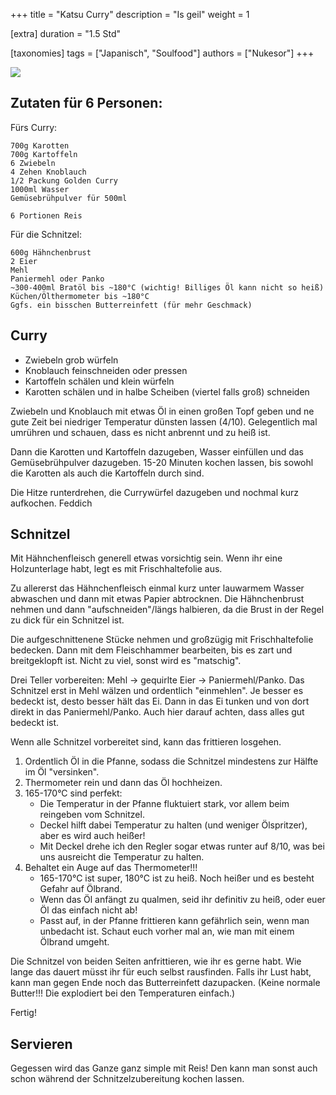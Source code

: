 +++
title = "Katsu Curry"
description = "Is geil"
weight = 1

[extra]
duration = "1.5 Std"

[taxonomies]
tags = ["Japanisch", "Soulfood"]
authors = ["Nukesor"]
+++

<div class="image" alt="Kartoffelsuppe">
    <img src="/kochen/Katsu_Curry.jpg" style="width:auto;"></img>
</div>

## Zutaten für 6 Personen:

Fürs Curry:

```
700g Karotten
700g Kartoffeln
6 Zwiebeln
4 Zehen Knoblauch
1/2 Packung Golden Curry
1000ml Wasser
Gemüsebrühpulver für 500ml

6 Portionen Reis
```

Für die Schnitzel:

```
600g Hähnchenbrust
2 Eier
Mehl
Paniermehl oder Panko
~300-400ml Bratöl bis ~180°C (wichtig! Billiges Öl kann nicht so heiß)
Küchen/Ölthermometer bis ~180°C
Ggfs. ein bisschen Butterreinfett (für mehr Geschmack)

```

## Curry

- Zwiebeln grob würfeln
- Knoblauch feinschneiden oder pressen
- Kartoffeln schälen und klein würfeln
- Karotten schälen und in halbe Scheiben (viertel falls groß) schneiden

Zwiebeln und Knoblauch mit etwas Öl in einen großen Topf geben und ne gute Zeit bei niedriger Temperatur dünsten lassen (4/10).
Gelegentlich mal umrühren und schauen, dass es nicht anbrennt und zu heiß ist.

Dann die Karotten und Kartoffeln dazugeben, Wasser einfüllen und das Gemüsebrühpulver dazugeben.
15-20 Minuten kochen lassen, bis sowohl die Karotten als auch die Kartoffeln durch sind.

Die Hitze runterdrehen, die Currywürfel dazugeben und nochmal kurz aufkochen. Feddich

## Schnitzel

Mit Hähnchenfleisch generell etwas vorsichtig sein.
Wenn ihr eine Holzunterlage habt, legt es mit Frischhaltefolie aus.

Zu allererst das Hähnchenfleisch einmal kurz unter lauwarmem Wasser abwaschen und dann mit etwas Papier abtrocknen.
Die Hähnchenbrust nehmen und dann "aufschneiden"/längs halbieren, da die Brust in der Regel zu dick für ein Schnitzel ist.

Die aufgeschnittenene Stücke nehmen und großzügig mit Frischhaltefolie bedecken.
Dann mit dem Fleischhammer bearbeiten, bis es zart und breitgeklopft ist. Nicht zu viel, sonst wird es "matschig".

Drei Teller vorbereiten: Mehl -> gequirlte Eier -> Paniermehl/Panko.
Das Schnitzel erst in Mehl wälzen und ordentlich "einmehlen". Je besser es bedeckt ist, desto besser hält das Ei.
Dann in das Ei tunken und von dort direkt in das Paniermehl/Panko. Auch hier darauf achten, dass alles gut bedeckt ist.

Wenn alle Schnitzel vorbereitet sind, kann das frittieren losgehen.

1. Ordentlich Öl in die Pfanne, sodass die Schnitzel mindestens zur Hälfte im Öl "versinken".
1. Thermometer rein und dann das Öl hochheizen.
1. 165-170°C sind perfekt:
   - Die Temperatur in der Pfanne fluktuiert stark, vor allem beim reingeben vom Schnitzel.
   - Deckel hilft dabei Temperatur zu halten (und weniger Ölspritzer), aber es wird auch heißer!
   - Mit Deckel drehe ich den Regler sogar etwas runter auf 8/10, was bei uns ausreicht die Temperatur zu halten.
1. Behaltet ein Auge auf das Thermometer!!!
   - 165-170°C ist super, 180°C ist zu heiß. Noch heißer und es besteht Gefahr auf Ölbrand.
   - Wenn das Öl anfängt zu qualmen, seid ihr definitiv zu heiß, oder euer Öl das einfach nicht ab!
   - Passt auf, in der Pfanne frittieren kann gefährlich sein, wenn man unbedacht ist.
     Schaut euch vorher mal an, wie man mit einem Ölbrand umgeht.

Die Schnitzel von beiden Seiten anfrittieren, wie ihr es gerne habt. Wie lange das dauert müsst ihr für euch selbst rausfinden.
Falls ihr Lust habt, kann man gegen Ende noch das Butterreinfett dazupacken. (Keine normale Butter!!! Die explodiert bei den Temperaturen einfach.)

Fertig!

## Servieren

Gegessen wird das Ganze ganz simple mit Reis!
Den kann man sonst auch schon während der Schnitzelzubereitung kochen lassen.
